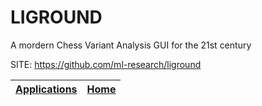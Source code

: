 # LIGROUND

 A mordern Chess Variant Analysis GUI for the 21st century
 
 SITE: https://github.com/ml-research/liground

 | [Applications](https://portable-linux-apps.github.io/apps.html) | [Home](https://portable-linux-apps.github.io)
 | --- | --- |
